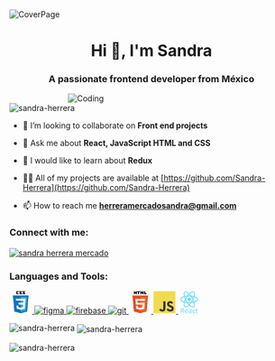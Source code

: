 <img align="center" alt="CoverPage" width="1000" height="200" src="https://visme.co/blog/wp-content/uploads/2019/10/animated-presentation-software-header-wide.gif"/>
<h1 align="center">Hi 👋, I'm Sandra</h1>
<h3 align="center">A passionate frontend developer from México</h3>
<img align="right" alt="Coding" width="400" src="https://res.cloudinary.com/practicaldev/image/fetch/s--2bZIjPGC--/c_limit%2Cf_auto%2Cfl_progressive%2Cq_66%2Cw_880/https://dev-to-uploads.s3.amazonaws.com/i/d4tvukbt5mra37cvwklk.gif"/>

<p align="left"> <img src="https://komarev.com/ghpvc/?username=sandra-herrera&label=Profile%20views&color=0e75b6&style=flat" alt="sandra-herrera" /> </p>

- 👯 I’m looking to collaborate on **Front end projects**

- 💬 Ask me about **React, JavaScript HTML and CSS**

- 🌱 I would like to learn about **Redux**

- 👨‍💻 All of my projects are available at [https://github.com/Sandra-Herrera](https://github.com/Sandra-Herrera)

- 📫 How to reach me **herreramercadosandra@gmail.com**

<h3 align="left">Connect with me:</h3>
<p align="left">
<a href="https://www.linkedin.com/in/sandra-herrera-mercado-a98018147/" target="blank"><img align="center" src="https://raw.githubusercontent.com/rahuldkjain/github-profile-readme-generator/master/src/images/icons/Social/linked-in-alt.svg" alt="sandra herrera mercado" height="30" width="40" /></a>
</p>

<h3 align="left">Languages and Tools:</h3>
<p align="left"> <a href="https://www.w3schools.com/css/" target="_blank" rel="noreferrer"> <img src="https://raw.githubusercontent.com/devicons/devicon/master/icons/css3/css3-original-wordmark.svg" alt="css3" width="40" height="40"/> </a> <a href="https://www.figma.com/" target="_blank" rel="noreferrer"> <img src="https://www.vectorlogo.zone/logos/figma/figma-icon.svg" alt="figma" width="40" height="40"/> </a> <a href="https://firebase.google.com/" target="_blank" rel="noreferrer"> <img src="https://www.vectorlogo.zone/logos/firebase/firebase-icon.svg" alt="firebase" width="40" height="40"/> </a> <a href="https://git-scm.com/" target="_blank" rel="noreferrer"> <img src="https://www.vectorlogo.zone/logos/git-scm/git-scm-icon.svg" alt="git" width="40" height="40"/> </a> <a href="https://www.w3.org/html/" target="_blank" rel="noreferrer"> <img src="https://raw.githubusercontent.com/devicons/devicon/master/icons/html5/html5-original-wordmark.svg" alt="html5" width="40" height="40"/> </a> <a href="https://developer.mozilla.org/en-US/docs/Web/JavaScript" target="_blank" rel="noreferrer"> <img src="https://raw.githubusercontent.com/devicons/devicon/master/icons/javascript/javascript-original.svg" alt="javascript" width="40" height="40"/> </a> <a href="https://reactjs.org/" target="_blank" rel="noreferrer"> <img src="https://raw.githubusercontent.com/devicons/devicon/master/icons/react/react-original-wordmark.svg" alt="react" width="40" height="40"/> </a> </p>

<p><img align="left" src="https://github-readme-stats.vercel.app/api/top-langs?username=sandra-herrera&show_icons=true&locale=en&layout=compact" alt="sandra-herrera" /></p>

<p>&nbsp;<img align="center" src="https://github-readme-stats.vercel.app/api?username=sandra-herrera&show_icons=true&locale=en" alt="sandra-herrera" /></p>

<p><img align="center" src="https://github-readme-streak-stats.herokuapp.com/?user=sandra-herrera&" alt="sandra-herrera" /></p>
